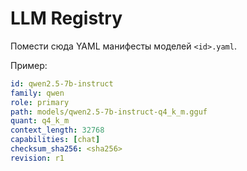 # LLM Registry

Помести сюда YAML манифесты моделей `<id>.yaml`.

Пример:

```yaml
id: qwen2.5-7b-instruct
family: qwen
role: primary
path: models/qwen2.5-7b-instruct-q4_k_m.gguf
quant: q4_k_m
context_length: 32768
capabilities: [chat]
checksum_sha256: <sha256>
revision: r1
```
